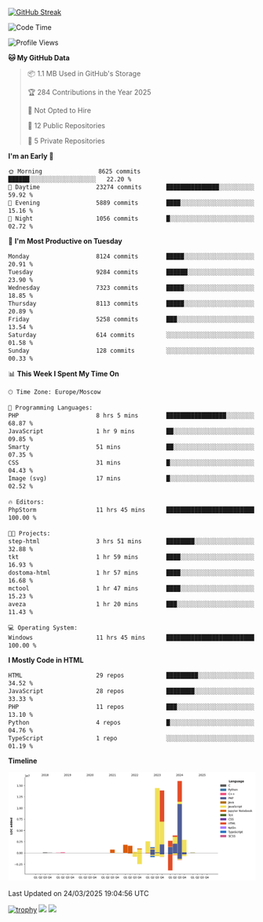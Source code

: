 [![GitHub Streak](https://github-readme-streak-stats.herokuapp.com/?user=yogik10)](https://git.io/streak-stats)
<!--START_SECTION:waka-->
![Code Time](http://img.shields.io/badge/Code%20Time-1%2C219%20hrs%2055%20mins-blue)

![Profile Views](http://img.shields.io/badge/Profile%20Views-5-blue)

**🐱 My GitHub Data** 

> 📦 1.1 MB Used in GitHub's Storage 
 > 
> 🏆 284 Contributions in the Year 2025
 > 
> 🚫 Not Opted to Hire
 > 
> 📜 12 Public Repositories 
 > 
> 🔑 5 Private Repositories 
 > 
**I'm an Early 🐤** 

```text
🌞 Morning                8625 commits        ██████░░░░░░░░░░░░░░░░░░░   22.20 % 
🌆 Daytime                23274 commits       ███████████████░░░░░░░░░░   59.92 % 
🌃 Evening                5889 commits        ████░░░░░░░░░░░░░░░░░░░░░   15.16 % 
🌙 Night                  1056 commits        █░░░░░░░░░░░░░░░░░░░░░░░░   02.72 % 
```
📅 **I'm Most Productive on Tuesday** 

```text
Monday                   8124 commits        █████░░░░░░░░░░░░░░░░░░░░   20.91 % 
Tuesday                  9284 commits        ██████░░░░░░░░░░░░░░░░░░░   23.90 % 
Wednesday                7323 commits        █████░░░░░░░░░░░░░░░░░░░░   18.85 % 
Thursday                 8113 commits        █████░░░░░░░░░░░░░░░░░░░░   20.89 % 
Friday                   5258 commits        ███░░░░░░░░░░░░░░░░░░░░░░   13.54 % 
Saturday                 614 commits         ░░░░░░░░░░░░░░░░░░░░░░░░░   01.58 % 
Sunday                   128 commits         ░░░░░░░░░░░░░░░░░░░░░░░░░   00.33 % 
```


📊 **This Week I Spent My Time On** 

```text
🕑︎ Time Zone: Europe/Moscow

💬 Programming Languages: 
PHP                      8 hrs 5 mins        █████████████████░░░░░░░░   68.87 % 
JavaScript               1 hr 9 mins         ██░░░░░░░░░░░░░░░░░░░░░░░   09.85 % 
Smarty                   51 mins             ██░░░░░░░░░░░░░░░░░░░░░░░   07.35 % 
CSS                      31 mins             █░░░░░░░░░░░░░░░░░░░░░░░░   04.43 % 
Image (svg)              17 mins             █░░░░░░░░░░░░░░░░░░░░░░░░   02.52 % 

🔥 Editors: 
PhpStorm                 11 hrs 45 mins      █████████████████████████   100.00 % 

🐱‍💻 Projects: 
step-html                3 hrs 51 mins       ████████░░░░░░░░░░░░░░░░░   32.88 % 
tkt                      1 hr 59 mins        ████░░░░░░░░░░░░░░░░░░░░░   16.93 % 
dostoma-html             1 hr 57 mins        ████░░░░░░░░░░░░░░░░░░░░░   16.68 % 
mctool                   1 hr 47 mins        ████░░░░░░░░░░░░░░░░░░░░░   15.23 % 
aveza                    1 hr 20 mins        ███░░░░░░░░░░░░░░░░░░░░░░   11.43 % 

💻 Operating System: 
Windows                  11 hrs 45 mins      █████████████████████████   100.00 % 
```

**I Mostly Code in HTML** 

```text
HTML                     29 repos            █████████░░░░░░░░░░░░░░░░   34.52 % 
JavaScript               28 repos            ████████░░░░░░░░░░░░░░░░░   33.33 % 
PHP                      11 repos            ███░░░░░░░░░░░░░░░░░░░░░░   13.10 % 
Python                   4 repos             █░░░░░░░░░░░░░░░░░░░░░░░░   04.76 % 
TypeScript               1 repo              ░░░░░░░░░░░░░░░░░░░░░░░░░   01.19 % 
```



**Timeline**

![Lines of Code chart](https://raw.githubusercontent.com/Yogik10/Yogik10/main/assets/bar_graph.png)


 Last Updated on 24/03/2025 19:04:56 UTC
<!--END_SECTION:waka-->
[![trophy](https://github-profile-trophy.vercel.app/?username=yogik10)](https://github.com/ryo-ma/github-profile-trophy)
![](https://github-profile-summary-cards.vercel.app/api/cards/profile-details?username=yogik10&theme=solarized_dark)
![](https://github-profile-summary-cards.vercel.app/api/cards/most-commit-language?username=yogik10&theme=solarized_dark)


